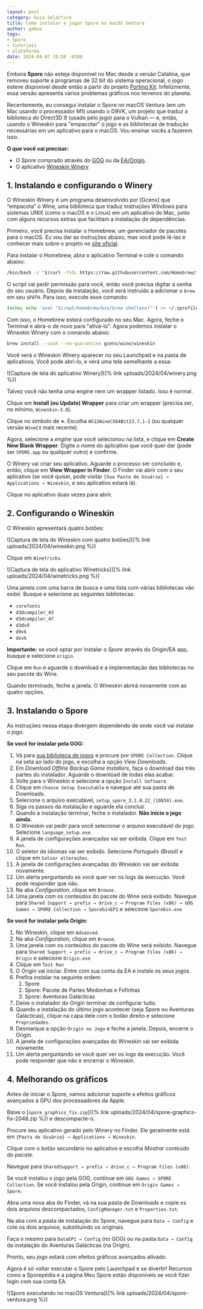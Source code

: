 ```yaml
---
layout: post
category: Guia Galáctico
title: Como instalar e jogar Spore no macOS Ventura
author: gaboo
tags:
- Spore
- tutoriais
- plataforma
date: 2024-04-07 18:58 -0300
---
```

Embora **Spore** não esteja disponível no Mac desde a versão Catalina, que removeu suporte a programas de 32 bit do sistema operacional, o jogo esteve disponível desde então a partir do projeto [Porting Kit](https://portingkit.com). Infelizmente, essa versão apresenta vários problemas gráficos nos terrenos do planeta.

Recentemente, eu consegui instalar o Spore no macOS Ventura (em um Mac usando o processador M1) usando o D9VK, um projeto que traduz a biblioteca do Direct3D 9 (usado pelo jogo) para o Vulkan — e, então, usando o Wineskin para "empacotar" o jogo e as bibliotecas de tradução necessárias em um aplicativo para o macOS. Vou ensinar vocês a fazerem isso.

**O que você vai precisar:**

- O _Spore_ comprado através do [GOG](https://www.gog.com/en/game/spore_collection) ou da [EA/Origin](https://www.ea.com/pt-br/games/spore/spore).
- O aplicativo [Wineskin Winery](https://github.com/Gcenx/WineskinServer/)

## 1. Instalando e configurando o Winery

O Wineskin Winery é um programa desenvolvido por [Gcenx] que “empacota” o Wine, uma biblioteca que traduz instruções Windows para sistemas UNIX (como o macOS e o Linux) em um aplicativo do Mac, junto com alguns recursos extras que facilitam a instalação de dependências.

Primeiro, você precisa instalar o Homebrew, um gerenciador de pacotes para o macOS. Eu vou dar as instruções abaixo, mas você pode lê-las e conhecer mais sobre o projeto no [site oficial](https://brew.sh).

Para instalar o Homebrew, abra o aplicativo Terminal e cole o comando abaixo:

```bash
/bin/bash -c "$(curl -fsSL https://raw.githubusercontent.com/Homebrew/install/HEAD/install.sh)"
```

O script vai pedir permissão para você, então você precisa digitar a senha do seu usuário. Depois da instalação, você será instruído a adicionar o `brew` em seu `$PATH`. Para isso, execute esse comando:

```bash
(echo; echo 'eval "$(/opt/homebrew/bin/brew shellenv)"') >> ~/.zprofile    
```

Com isso, o Homebrew estará configurado no seu Mac. Agora, feche o Terminal e abra-o de novo para "ativá-lo". Agora podemos instalar o Wineskin Winery com o comando abaixo:

```bash
brew install --cask --no-quarantine gcenx/wine/wineskin
```

Você verá o Wineskin Winery aparecer no seu Launchpad e na pasta de aplicativos. Você pode abrí-lo, e verá uma tela semelhante a essa:

![Captura de tela do aplicativo Winery]({% link uploads/2024/04/winery.png %})

Talvez você não tenha uma engine nem um wrapper listado. Isso é normal.

Clique em **Install (ou Update) Wrapper** para criar um wrapper (precisa ser, no mínimo, `Wineskin-3.0`).

Clique no símbolo de **+**. Escolha `WS12WineCX64Bit23.7.1-2` (ou qualquer versão `WineCX` mais recente).

Agora, selecione a _engine_ que você selecionou na lista, e clique em **Create New Blank Wrapper**. Digite o nome do aplicativo que você quer dar (pode ser `SPORE.app` ou qualquer outro) e confirme.

O Winery vai criar seu aplicativo. Aguarde o processo ser concluído e, então, clique em **View Wrapper in Finder**. O Finder vai abrir com o seu aplicativo (se você quiser, pode visitar `{Sua Pasta de Usuário} → Applications → Wineskin`, e seu aplicativo estará lá).

Clique no aplicativo duas vezes para abrir.

## 2. Configurando o Wineskin

O Wineskin apresentará quatro botões:

![Captura de tela do Wineskin com quatro botões]({% link uploads/2024/04/wineskin.png %})

Clique em `Winetricks`.

![Captura de tela do aplicativo Winetricks]({% link uploads/2024/04/winetricks.png %})

Uma janela com uma barra de busca e uma lista com várias bibliotecas vão exibir. Busque e selecione as seguintes bibliotecas:

- `corefonts`
- `d3dcompiler_43`
- `d3dcompiler_47`
- `d3dx9`
- `d9vk`
- `dxvk`

**Importante:** se você optar por instalar o _Spore_ através do Origin/EA app, busque e selecione `origin`.

Clique em `Run` e aguarde o download e a implementação das bibliotecas no seu pacote do Wine.

Quando terminado, feche a janela. O Wineskin abrirá novamente com as quatro opções.

## 3. Instalando o Spore

As instruções nessa etapa divergem dependendo de onde você vai instalar o jogo.

**Se você for instalar pela GOG:**

1. Vá para [sua biblioteca de jogos](https://www.gog.com/account) e procure por `SPORE Collection`. Clique na seta ao lado do jogo, e escolha a opção _View Downloads_.
2. Em _Download Offline Backup Game Installers_, faça o download das três partes do instalador. Aguarde o download de todas elas acabar.
3. Volte para o Wineskin e selecione a opção `Install Software`.
4. Clique em `Choose Setup Executable` e navegue até sua pasta de Downloads.
5. Selecione o arquivo executável, `setup_spore_3.1.0.22_(10834).exe`.
6. Siga os passos da instalação e aguarde ela concluir.
7. Quando a instalação terminar, feche o instalador. **Não inicie o jogo ainda.**
8. O Wineskin vai pedir para você selecionar o arquivo executável do jogo. Selecione `language_setup.exe`.
9. A janela de configurações avançadas vai ser exibida. Clique em `Test Run`.
10. O seletor de idiomas vai ser exibido. Selecione _Português (Brasil)_ e clique em `Salvar alterações`.
11. A janela de configurações avançadas do Wineskin vai ser exibida novamente.
13. Um alerta perguntando se você quer ver os logs da execução. Você pode responder que não.
14. Na aba _Configuration_, clique em `Browse`.
15. Uma janela com os conteúdos do pacote do Wine será exibido. Navegue para `Shared Support → prefix → drive_c → Program Files (x86) → GOG Games → SPORE Collection → SporebinEP1` e selecione `Sporebin.exe`

**Se você for instalar pela Origin:**

1. No Wineskin, clique em `Advanced`.
2. Na aba _Configuration_, clique em `Browse`.
3. Uma janela com os conteúdos do pacote do Wine será exibido. Navegue para `Shared Support → prefix → drive_c → Program Files (x86) → Origin` e selecione `Origin.exe`
4. Clique em `Test Run`
5. O Origin vai iniciar. Entre com sua conta da EA e instale os seus jogos.
6. Prefira instalar na seguinte ordem:
    1. Spore
    2. Spore: Pacote de Partes Medonhas e Fofinhas
    3. Spore: Aventuras Galácticas
7. Deixe o instalador do Origin terminar de configurar tudo.
8. Quando a instalação do último jogo acontecer (seja Spore ou Aventuras Galácticas), clique na capa dele com o botão direito e selecione `Propriedades`.
9. Desmarque a opção `Origin no Jogo` e feche a janela. Depois, encerre o Origin.
10. A janela de configurações avançadas do Wineskin vai ser exibida novamente.
11. Um alerta perguntando se você quer ver os logs da execução. Você pode responder que não e encerrar o Wineskin.

## 4. Melhorando os gráficos

Antes de iniciar o Spore, vamos adicionar suporte a efeitos gráficos avançados à GPU dos processadores da Apple.

Baixe o [`spore_graphics_fix.zip`]({% link uploads/2024/04/spore-graphics-fix-2048.zip %}) e descompacte-o.

Procure seu aplicativo gerado pelo Winery no Finder. Ele geralmente está em `{Pasta de Usuário} → Applications → Wineskin`. 

Clique com o botão secundário no aplicativo e escolha _Mostrar conteúdo do pacote_.

Navegue para `SharedSupport → prefix → drive_c → Program Files (x86)`.

Se você instalou o jogo pela GOG, continue em `GOG Games → SPORE Collection`. Se você instalou pela Origin, continue em `Origin Games → Spore`.

Abra uma nova aba do Finder, vá na sua pasta de Downloads e copie os dois arquivos descompactados, `ConfigManager.txt` e `Properties.txt`.

Na aba com a pasta de instalação do Spore, navegue para `Data → Config` e cole os dois arquivos, substituindo os originais.

Faça o mesmo para `DataEP1 → Config` (no GOG) ou na pasta `Data → Config` da instalação do Aventuras Galácticas (na Origin).

Pronto, seu jogo estará com efeitos gráficos avançados ativado.

Agora é só voltar executar o Spore pelo Launchpad e se divertir! Recursos como a Sporepédia e a página Meu Spore estão disponíveis se você fizer login com sua conta EA.

![Spore executando no macOS Ventura]({% link uploads/2024/04/spore-ventura.png %})
